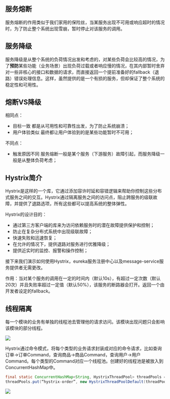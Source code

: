 ## 服务熔断

服务熔断的作用类似于我们家用的保险丝，当某服务出现不可用或响应超时的情况时，为了防止整个系统出现雪崩，暂时停止对该服务的调用。

## 服务降级

服务降级是从整个系统的负荷情况出发和考虑的，对某些负荷会比较高的情况，为了**预防**某些功能（业务场景）出现负荷过载或者响应慢的情况，在其内部暂时舍弃对一些非核心的接口和数据的请求，而直接返回一个提前准备好的fallback（退路）错误处理信息。这样，虽然提供的是一个有损的服务，但却保证了整个系统的稳定性和可用性。

## 熔断VS降级

相同点：

- 目标一致 都是从可用性和可靠性出发，为了防止系统崩溃；
- 用户体验类似 最终都让用户体验到的是某些功能暂时不可用；

不同点：

- 触发原因不同 服务熔断一般是某个服务（下游服务）故障引起，而服务降级一般是从整体负荷考虑；



## Hystrix简介

Hystrix是这样的一个库，它通过添加容许时延和容错逻辑来帮助你控制这些分布式服务之间的交互。Hystrix通过隔离服务之间的访问点，阻止跨服务的级联故障，并提供了退路选项，所有这些都可以提高系统的整体弹性。

Hystrix的设计目的：

+ 通过第三方客户端的库来为访问依赖服务时的潜在故障提供保护和控制；
+ 防止在复杂分布式系统中出现级联故障；
+ 快速失败和迅速恢复；
+ 在允许的情况下，提供退路对服务进行优雅降级；
+ 提供近实时的监控、报警和操作控制；

接下来我们演示如何使用Hystrix，eureka服务注册中心以及message-service服务提供者无需更改。

作用：当对某个服务的调用在一定的时间内（默认10s），有超过一定次数（默认20次）并且失败率超过一定值（默认50%），该服务的断路器会打开。返回一个由开发者设定的fallback。

## 线程隔离

每一个模块的业务有单独的线程池去管理他的请求访问。该模块出现问题只会影响该模块的部分线程。

![](https://coderymy-image.oss-cn-beijing.aliyuncs.com/picgo/20230206091518.png)



Hystrix通过命令模式，将每个类型的业务请求封装成对应的命令请求，比如查询订单->订单Command，查询商品->商品Command，查询用户->用户Command。每个类型的Command对应一个线程池。创建好的线程池是被放入到ConcurrentHashMap中。

```java
final static ConcurrentHashMap<String, HystrixThreadPool> threadPools = new ConcurrentHashMap<String, HystrixThreadPool>();
threadPools.put(“hystrix-order”, new HystrixThreadPoolDefault(threadPoolKey, propertiesBuilder));
```

![](https://coderymy-image.oss-cn-beijing.aliyuncs.com/picgo/20230206094657.png)


